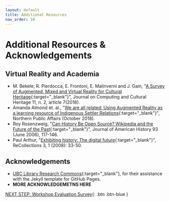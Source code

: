 ```yaml
---
layout: default
title: Additional Resources
nav_order: 10
---
```

# Additional Resources & Acknowledgements

## Virtual Reality and Academia

- M. Bekele, R. Pierdocca, E. Frontoni, E. Malinverni and J. Gain, "[A Survey of Augmented, Mixed and Virtual Reality for Cultural Heritage](http://pubs.cs.uct.ac.za/archive/00001287/){:target="_blank"}", Journal on Computing and Cultural Heritage 11, n. 2, article 7(2018).
- Amanda Almond et. al., "[We are all related: Using Augmented Reality as a learning resource of Indigenous Settler Relations](http://www.northernpublicaffairs.ca/index/volume-6-special-issue-2-connectivity-in-northern-indigenous-communities/we-are-all-related-using-augmented-reality-as-a-learning-resource-for-indigenous-settler-relations/){:target="_blank"}", Northern Public Affairs (October 2018).
- Roy Rosenzweig, "[Can History Be Open Source? Wikipedia and the Future of the Past](https://www.sfu.ca/cmns/courses/2012/801/1-Readings/Rosenzweig-%20Can%20history%20be%20open%20source%20.pdf){:target="_blank"}", Journal of American History 93 (June 2006), 117-146.
- Paul Arthur, "[Exhibiting history: The digital future](http://recollections.nma.gov.au/issues/vol_3_no_1/papers/){:target="_blank"}", ReCollections 3, 1 (2008): 33-50.


## Acknowledgements

- [UBC Library Research Commons](https://github.com/ubc-library-rc/){:target="_blank"}, for their assistance with the Jekyll template for GitHub Pages.
- **MORE ACKNOWLEDGEMETNS HERE**

[NEXT STEP: Workshop Evaluation Survey](workshop-survey.html){: .btn .btn-blue }
